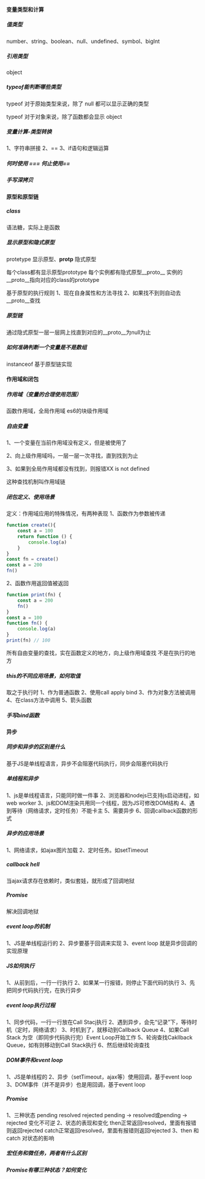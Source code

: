 #### 变量类型和计算
##### 值类型
number、string、boolean、null、undefined、symbol、bigInt
##### 引用类型
object
##### typeof能判断哪些类型
typeof 对于原始类型来说，除了 null 都可以显示正确的类型

typeof 对于对象来说，除了函数都会显示 object
##### 变量计算-类型转换
1、字符串拼接
2、==
3、if语句和逻辑运算
##### 何时使用 === 何止使用==
##### 手写深拷贝
#### 原型和原型链
##### class
语法糖，实际上是函数
##### 显示原型和隐式原型
protetype 显示原型、__protp__ 隐式原型

每个class都有显示原型prototype
每个实例都有隐式原型__proto__
实例的__proto__指向对应的class的prototype

基于原型的执行规则
1、现在自身属性和方法寻找
2、如果找不到则自动去__proto__查找
##### 原型链
通过隐式原型一层一层网上找直到对应的__proto__为null为止
##### 如何准确判断一个变量是不是数组
instanceof 基于原型链实现
#### 作用域和闭包
##### 作用域（变量的合理使用范围）
函数作用域，全局作用域
es6的块级作用域
##### 自由变量
1、一个变量在当前作用域没有定义，但是被使用了

2、向上级作用域吗，一层一层一次寻找，直到找到为止

3、如果到全局作用域都没有找到，则报错XX is not defined

这种查找机制叫作用域链
##### 闭包定义、使用场景
定义：作用域应用的特殊情况，有两种表现
1、函数作为参数被传递
```js
function create(){
    const a = 100
    return function () {
        console.log(a)
    }
}
const fn = create()
const a = 200
fn()
```
2、函数作用返回值被返回
```js
function print(fn) {
    const a = 200
    fn()
}
const a = 100
function fn() {
    console.log(a)
}
print(fn) // 100
```

所有自由变量的查找，实在函数定义的地方，向上级作用域查找
不是在执行的地方
##### this的不同应用场景，如何取值
取之于执行时
1、作为普通函数
2、使用call apply bind
3、作为对象方法被调用
4、在class方法中调用
5、箭头函数
##### 手写bind函数
#### 异步
##### 同步和异步的区别是什么
基于JS是单线程语言，异步不会阻塞代码执行，同步会阻塞代码执行
##### 单线程和异步
1、js是单线程语言，只能同时做一件事
2、浏览器和nodejs已支持js启动进程，如web worker
3、js和DOM渲染共用同一个线程，因为JS可修改DOM结构
4、遇到等待（网络请求，定时任务）不能卡主
5、需要异步
6、回调callback函数的形式
##### 异步的应用场景
1、网络请求，如ajax图片加载
2、定时任务。如setTimeout
##### callback hell
当ajax请求存在依赖时，类似套娃，就形成了回调地狱
##### Promise
解决回调地狱
##### event loop的机制
1、JS是单线程运行的
2、异步要基于回调来实现
3、event loop 就是异步回调的实现原理
##### JS如何执行
1、从前到后，一行一行执行
2、如果某一行报错，则停止下面代码的执行
3、先把同步代码执行完，在执行异步
##### event loop执行过程
1、同步代码，一行一行放在Call Stacj执行
2、遇到异步，会先“记录”下，等待时机（定时，网络请求）
3、时机到了，就移动到Callback Queue
4、如果Call Stack 为空（即同步代码执行完）Event Loop开始工作
5、轮询查找Cakllback Queue，如有则移动到Call Stack执行
6、然后继续轮询查找
##### DOM事件和event loop
1、JS是单线程的
2、异步（setTimeout，ajax等）使用回调，基于event loop
3、DOM事件（并不是异步）也是用回调，基于event loop
##### Promise
1、三种状态
pending resolved rejected
pending -> resolved或pending -> rejected
变化不可逆
2、状态的表现和变化
then正常返回resolved，里面有报错则返回rejected
catch正常返回resolved，里面有报错则返回rejected
3、then 和 catch 对状态的影响
##### 宏任务和微任务，两者有什么区别
##### Promise有哪三种状态？如何变化
#####
